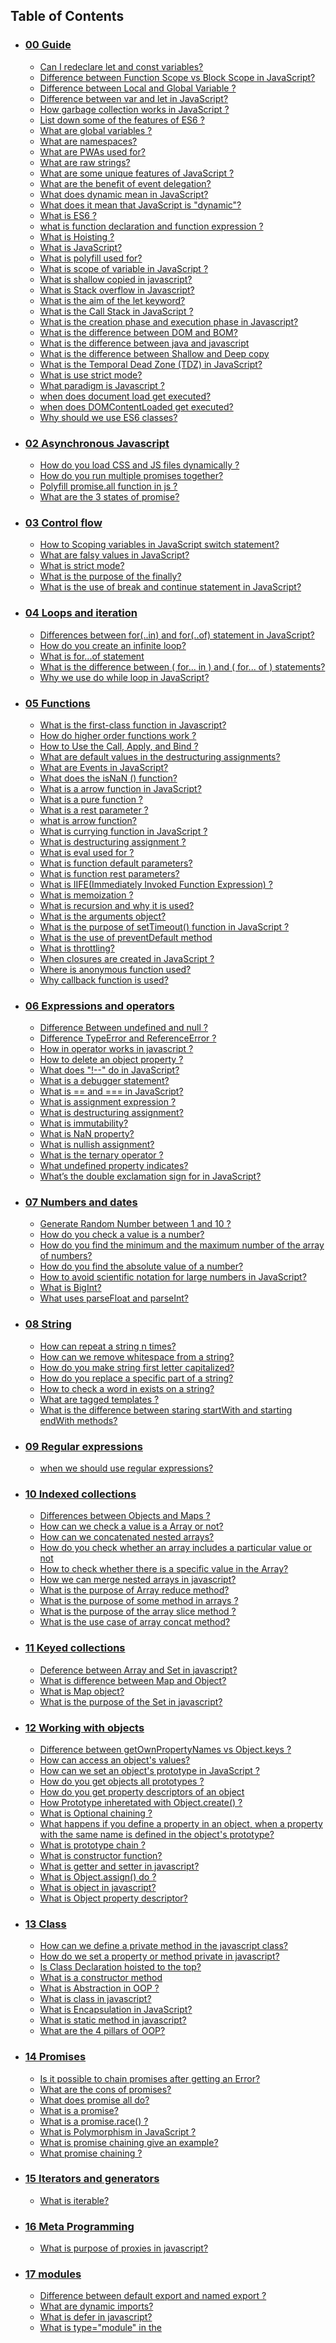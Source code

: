  ## Table of Contents

 - ### [00 Guide](#00-guide)
   - [Can I redeclare let and const variables?](#can-i-redeclare-let-and-const-variables)
   - [Difference between Function Scope vs Block Scope in JavaScript?](#difference-between-function-scope-vs-block-scope-in-javascript)
   - [Difference between Local and Global Variable ?](#difference-between-local-and-global-variable)
   - [Difference between var and let in JavaScript?](#difference-between-var-and-let-in-javascript)
   - [How garbage collection works in JavaScript ?](#how-garbage-collection-works-in-javascript)
   - [List down some of the features of ES6 ?](#list-down-some-of-the-features-of-es6)
   - [What are global variables ?](#what-are-global-variables)
   - [What are  namespaces?](#what-are-namespaces)
   - [What are PWAs used for?](#what-are-pwas-used-for)
   - [What are raw strings?](#what-are-raw-strings)
   - [What are some unique features of JavaScript ?](#what-are-some-unique-features-of-javascript)
   - [What are the benefit of event delegation?](#what-are-the-benefit-of-event-delegation)
   - [What does dynamic mean in JavaScript?](#what-does-dynamic-mean-in-javascript)
   - [What does it mean that JavaScript is "dynamic"?](#what-does-it-mean-that-javascript-is-dynamic)
   - [What is ES6 ?](#what-is-es6)
   - [what is function declaration and function expression ?](#what-is-function-declaration-and-function-expression)
   - [What is Hoisting ?](#what-is-hoisting)
   - [What is JavaScript?](#what-is-javascript)
   - [What is polyfill used for?](#what-is-polyfill-used-for)
   - [What is scope of variable in JavaScript ?](#what-is-scope-of-variable-in-javascript)
   - [What is shallow copied in javascript?](#what-is-shallow-copied-in-javascript)
   - [What is Stack overflow in Javascript?](#what-is-stack-overflow-in-javascript)
   - [What is the aim of the let keyword?](#what-is-the-aim-of-the-let-keyword)
   - [What is the Call Stack in JavaScript ?](#what-is-the-call-stack-in-javascript)
   - [What is the creation phase and execution phase in Javascript?](#what-is-the-creation-phase-and-execution-phase-in-javascript)
   - [What is the difference between DOM and BOM?](#what-is-the-difference-between-dom-and-bom)
   - [What is the difference between java and javascript](#what-is-the-difference-between-java-and-javascript)
   - [What is the difference between Shallow and Deep copy](#what-is-the-difference-between-shallow-and-deep-copy)
   - [What is the Temporal Dead Zone (TDZ) in JavaScript?](#what-is-the-temporal-dead-zone-tdz-in-javascript)
   - [What is use strict mode?](#what-is-use-strict-mode)
   - [What paradigm is Javascript ?](#what-paradigm-is-javascript)
   - [when does  document load  get executed?](#when-does-document-load-get-executed)
   - [when does DOMContentLoaded get executed?](#when-does-domcontentloaded-get-executed)
   - [Why should we use ES6 classes?](#why-should-we-use-es6-classes)
- ### [02 Asynchronous Javascript](#02-asynchronous-javascript)
   - [How do you load CSS and JS files dynamically ?](#how-do-you-load-css-and-js-files-dynamically)
   - [How do you run multiple promises together?](#how-do-you-run-multiple-promises-together)
   - [Polyfill promise.all function in js ?](#polyfill-promiseall-function-in-js)
   - [What are the 3 states of promise?](#what-are-the-3-states-of-promise)
- ### [03 Control flow](#03-control-flow)
   - [How to Scoping variables in JavaScript switch statement?](#how-to-scoping-variables-in-javascript-switch-statement)
   - [What are falsy values in JavaScript?](#what-are-falsy-values-in-javascript)
   - [What is strict mode?](#what-is-strict-mode)
   - [What is the purpose of the finally?](#what-is-the-purpose-of-the-finally)
   - [What is the use of break and continue statement in JavaScript?](#what-is-the-use-of-break-and-continue-statement-in-javascript)
- ### [04 Loops and iteration](#04-loops-and-iteration)
   - [Differences between for(..in) and for(..of) statement in JavaScript?](#differences-between-forin-and-forof-statement-in-javascript)
   - [How do you create an infinite loop?](#how-do-you-create-an-infinite-loop)
   - [What is for...of statement](#what-is-forof-statement)
   - [What is the difference between ( for... in ) and ( for... of ) statements?](#what-is-the-difference-between-for-in-and-for-of-statements)
   - [Why we use do while loop in JavaScript?](#why-we-use-do-while-loop-in-javascript)
- ### [05 Functions](#05-functions)
   - [What is the first-class function in Javascript?](#what-is-the-first-class-function-in-javascript)
   - [How do higher order functions work ?](#how-do-higher-order-functions-work)
   - [How to Use the Call, Apply, and Bind ?](#how-to-use-the-call-apply-and-bind)
   - [What are default values in the destructuring assignments?](#what-are-default-values-in-the-destructuring-assignments)
   - [What are Events in JavaScript?](#what-are-events-in-javascript)
   - [What does the isNaN () function?](#what-does-the-isnan-function)
   - [What is a arrow function in JavaScript?](#what-is-a-arrow-function-in-javascript)
   - [What is a pure function ?](#what-is-a-pure-function)
   - [What is a rest parameter ?](#what-is-a-rest-parameter)
   - [what is arrow function?](#what-is-arrow-function)
   - [What is currying function in JavaScript ?](#what-is-currying-function-in-javascript)
   - [What is destructuring assignment ?](#what-is-destructuring-assignment)
   - [What is eval used for ?](#what-is-eval-used-for)
   - [What is function default parameters?](#what-is-function-default-parameters)
   - [What is function rest parameters?](#what-is-function-rest-parameters)
   - [What is IIFE(Immediately Invoked Function Expression) ?](#what-is-iifeimmediately-invoked-function-expression)
   - [What is memoization ?](#what-is-memoization)
   - [What is recursion and why it is used?](#what-is-recursion-and-why-it-is-used)
   - [What is the arguments object?](#what-is-the-arguments-object)
   - [What is the purpose of setTimeout() function in JavaScript ?](#what-is-the-purpose-of-settimeout-function-in-javascript)
   - [What is the use of preventDefault method](#what-is-the-use-of-preventdefault-method)
   - [What is throttling?](#what-is-throttling)
   - [When closures are created in JavaScript ?](#when-closures-are-created-in-javascript)
   - [Where is anonymous function used?](#where-is-anonymous-function-used)
   - [Why callback function is used?](#why-callback-function-is-used)
- ### [06 Expressions and operators](#06-expressions-and-operators)
   - [Difference Between undefined and null ?](#difference-between-undefined-and-null)
   - [Difference TypeError and ReferenceError ?](#difference-typeerror-and-referenceerror)
   - [How in operator works in javascript ?](#how-in-operator-works-in-javascript)
   - [How to delete an object property ?](#how-to-delete-an-object-property)
   - [What does "!--" do in JavaScript?](#what-does-do-in-javascript)
   - [What is a debugger statement?](#what-is-a-debugger-statement)
   - [What is == and === in JavaScript?](#what-is-and-in-javascript)
   - [What is assignment expression ?](#what-is-assignment-expression)
   - [What is destructuring assignment?](#what-is-destructuring-assignment)
   - [What is immutability?](#what-is-immutability)
   - [What is NaN property?](#what-is-nan-property)
   - [What is nullish assignment?](#what-is-nullish-assignment)
   - [What is the ternary operator ?](#what-is-the-ternary-operator)
   - [What undefined property indicates?](#what-undefined-property-indicates)
   - [What’s the double exclamation sign for in JavaScript?](#whats-the-double-exclamation-sign-for-in-javascript)
- ### [07 Numbers and dates](#07-numbers-and-dates)
   - [Generate Random Number between 1 and 10 ?](#generate-random-number-between-1-and-10)
   - [How do you check a value is a number?](#how-do-you-check-a-value-is-a-number)
   - [How do you find the minimum and the maximum number of the array of numbers?](#how-do-you-find-the-minimum-and-the-maximum-number-of-the-array-of-numbers)
   - [How do you find the absolute value of a number?](#how-do-you-find-the-absolute-value-of-a-number)
   - [How to avoid scientific notation for large numbers in JavaScript?](#how-to-avoid-scientific-notation-for-large-numbers-in-javascript)
   - [What is BigInt?](#what-is-bigint)
   - [What uses parseFloat and parseInt?](#what-uses-parsefloat-and-parseint)
- ### [08 String](#08-string)
   - [How can repeat a string n times?](#how-can-repeat-a-string-n-times)
   - [How can we remove whitespace from a string?](#how-can-we-remove-whitespace-from-a-string)
   - [How do you make string first letter capitalized?](#how-do-you-make-string-first-letter-capitalized)
   - [How do you replace a specific part of a string?](#how-do-you-replace-a-specific-part-of-a-string)
   - [How to check a word in exists on a string?](#how-to-check-a-word-in-exists-on-a-string)
   - [What are tagged templates ?](#what-are-tagged-templates)
   - [What is the difference between staring startWith and starting endWith methods?](#what-is-the-difference-between-staring-startwith-and-starting-endwith-methods)
- ### [09 Regular expressions](#09-regular-expressions)
   - [when we should use regular expressions?](#when-we-should-use-regular-expressions)
- ### [10 Indexed collections](#10-indexed-collections)
   - [Differences between Objects and Maps ?](#differences-between-objects-and-maps)
   - [How can we check a value is a Array or not?](#how-can-we-check-a-value-is-a-array-or-not)
   - [How can we concatenated nested arrays?](#how-can-we-concatenated-nested-arrays)
   - [How do you check whether an array includes a particular value or not](#how-do-you-check-whether-an-array-includes-a-particular-value-or-not)
   - [How to check whether there is a specific value in the Array?](#how-to-check-whether-there-is-a-specific-value-in-the-array)
   - [How we can merge nested arrays in javascript?](#how-we-can-merge-nested-arrays-in-javascript)
   - [What is the purpose of Array reduce method?](#what-is-the-purpose-of-array-reduce-method)
   - [What is the purpose of some method in arrays ?](#what-is-the-purpose-of-some-method-in-arrays)
   - [What is the purpose of the array slice method ?](#what-is-the-purpose-of-the-array-slice-method)
   - [What is the use case of array concat method?](#what-is-the-use-case-of-array-concat-method)
- ### [11 Keyed collections](#11-keyed-collections)
   - [Deference between Array and Set in javascript?](#deference-between-array-and-set-in-javascript)
   - [What is difference between Map and Object?](#what-is-difference-between-map-and-object)
   - [What is Map object?](#what-is-map-object)
   - [What is the purpose of the Set in javascript?](#what-is-the-purpose-of-the-set-in-javascript)
- ### [12 Working with objects](#12-working-with-objects)
   - [Difference between getOwnPropertyNames vs Object.keys ?](#difference-between-getownpropertynames-vs-objectkeys)
   - [How can access an object's  values?](#how-can-access-an-objects-values)
   - [How can we set an object's prototype in JavaScript ?](#how-can-we-set-an-objects-prototype-in-javascript)
   - [How do you get objects all prototypes ?](#how-do-you-get-objects-all-prototypes)
   - [How do you get property descriptors of an object](#how-do-you-get-property-descriptors-of-an-object)
   - [How Prototype inheretated with Object.create() ?](#how-prototype-inheretated-with-objectcreate)
   - [What is Optional chaining ?](#what-is-optional-chaining)
   - [What happens if you define a property in an object, when a property with the same name is defined in the object's prototype?](#what-happens-if-you-define-a-property-in-an-object-when-a-property-with-the-same-name-is-defined-in-the-objects-prototype)
   - [What is prototype chain ?](#what-is-prototype-chain)
   - [What is constructor function?](#what-is-constructor-function)
   - [What is getter and setter in javascript?](#what-is-getter-and-setter-in-javascript)
   - [What is Object.assign() do ?](#what-is-objectassign-do)
   - [What is object in javascript?](#what-is-object-in-javascript)
   - [What is Object property descriptor?](#what-is-object-property-descriptor)
- ### [13 Class](#13-class)
   - [How can we define a private method in the javascript class?](#how-can-we-define-a-private-method-in-the-javascript-class)
   - [How do we set a property or method private in javascript?](#how-do-we-set-a-property-or-method-private-in-javascript)
   - [Is Class Declaration hoisted to the top?](#is-class-declaration-hoisted-to-the-top)
   - [What is a constructor method](#what-is-a-constructor-method)
   - [What is Abstraction in OOP ?](#what-is-abstraction-in-oop)
   - [What is class in javascript?](#what-is-class-in-javascript)
   - [What is Encapsulation in JavaScript?](#what-is-encapsulation-in-javascript)
   - [What is static method in javascript?](#what-is-static-method-in-javascript)
   - [What are the 4 pillars of OOP?](#what-are-the-4-pillars-of-oop)
- ### [14 Promises](#14-promises)
   - [Is it possible to chain promises after getting an Error?](#is-it-possible-to-chain-promises-after-getting-an-error)
   - [What are the cons of promises?](#what-are-the-cons-of-promises)
   - [What does promise all do?](#what-does-promise-all-do)
   - [What is a promise?](#what-is-a-promise)
   - [What is a promise.race() ?](#what-is-a-promiserace)
   - [What is Polymorphism in JavaScript ?](#what-is-polymorphism-in-javascript)
   - [What is promise chaining give an example?](#what-is-promise-chaining-give-an-example)
   - [What promise chaining ?](#what-promise-chaining)
- ### [15 Iterators and generators](#15-iterators-and-generators)
   - [What is iterable?](#what-is-iterable)
- ### [16 Meta Programming](#16-meta-programming)
   - [What is purpose of proxies in javascript?](#what-is-purpose-of-proxies-in-javascript)
- ### [17 modules](#17-modules)
   - [Difference between default export and named export ?](#difference-between-default-export-and-named-export)
   - [What are dynamic imports?](#what-are-dynamic-imports)
   - [What is defer in javascript?](#what-is-defer-in-javascript)
   - [What is type="module" in the <script> tag?](#what-is-typemodule-in-the-script-tag)
- ### [18 Client-side web APIs](#18-client-side-web-apis)
   - [How can we communicate between two different tabs?](#how-can-we-communicate-between-two-different-tabs)
   - [How do I modify the url without reloading the page](#how-do-i-modify-the-url-without-reloading-the-page)
   - [How to access DOM from web worker?](#how-to-access-dom-from-web-worker)
   - [How to get a specific query param value from an URL?](#how-to-get-a-specific-query-param-value-from-an-url)
   - [What are server-sent events?](#what-are-server-sent-events)
   - [What is cookies ?](#what-is-cookies)
   - [What is IndexedDB used for?](#what-is-indexeddb-used-for)
   - [What is Service Worker ?](#what-is-service-worker)
   - [What is the use case of session storage in the web application?](#what-is-the-use-case-of-session-storage-in-the-web-application)
   - [What is web storage?](#what-is-web-storage)
   - [Why do we use setInterval in JavaScript?](#why-do-we-use-setinterval-in-javascript)
   - [Why do we use web workers?](#why-do-we-use-web-workers)
- ### [19 Closures](#19-closures)
   - [What are closures?](#what-are-closures)
   - [What are closures scope chains?](#what-are-closures-scope-chains)
- ### [Coding Exercise](#coding-exercise)
   - [What is the output of below code](#what-is-the-output-of-below-code)
   - [What is the output of below code](#what-is-the-output-of-below-code)
  <br/><br/><br/><br/> 

 # 00 Guide
 
 ## Can I redeclare let and const variables?

No, you cannot redeclare let and const variables. If you do, it throws below error

```properties
Uncaught SyntaxError: Identifier 'someVariable' has already been declared
```
 

   
 ## Difference between Function Scope vs Block Scope in JavaScript?

**Function Scope**:
variables defined inside a function are not accessible outside the function.

```javascript
function foo() {
 var a = 1;
 function bar() {
  console.log(a); // 1
 }
 bar();
}

foo(); // 1
```

**Block Scope :**

variables defined inside a block are accessible outside the block.

```javascript
if (true) {
 let a = 1;
 console.log(a); // 1
}
console.log(a); // ReferenceError: a is not defined
```
 

   
 ## Difference between Local and Global Variable ?

**KEY DIFFERENCE**

- Local variable is declared inside a function or block scope whereas Global variable is declared outside the function.
- Local variables are created when the function has started execution and is lost when the function terminates, on the other hand, Global variable is created as execution starts and is lost when the program ends.
- Local variable doesn’t provide data sharing whereas Global variable provides data sharing.
- Local variables are stored on the stack whereas the Global variable are stored on a fixed location decided by the compiler.
 

   
 ## Difference between var and let in JavaScript?  

The main difference between let and var is that scope of a variable defined with let is limited to the block in which it is declared while variable declared with var has the global scope. So we can say that var is rather a keyword which defines a variable globally regardless of block scope.

Also, one difference between var and let is variable with var can be redeclared to some other value while variable could not be redeclared if it is defined with let.
 

   
 ## How garbage collection works in JavaScript ?

In JavaScript, the memory management process is automated. The browser takes care of that thing for us. When a variable function or object is created in javascript the memory space is created for the reading and write operations. after the operations are done and no longer references are connected to the variable then the garbage collector release the variables from memory spaces. The Garbage Collection mechanism in JavaScript is governed by two algorithms

 **Reference Counting Algorithm**
It determines the usefulness of an object by finding out if the object is being referenced by some other object or not.

**Mark and Sweep Algorithm.**
If an object is having zero references then it is effectively unreachable. So it is fit to be a garbage.
 

   
 ## List down some of the features of ES6 ?

Below are the list of some new features of ES6,

- Support for constants or immutable variables
- Block-scope support for variables, constants and functions
- Arrow functions
- Default parameters
- Rest and Spread Parameters
- Template Literals
- Multi-line Strings
- Destructuring Assignment
- Enhanced Object Literals
- Promises
- Classes
- Modules
 

   
 ## What are global variables ?

Global variables are those that are available throughout the length of the code without any scope. The var keyword is used to declare a local variable but if you omit it then it will become global variable


```javascript
msg = "Hello"; // var is missing, it becomes global variable
``` 

   
 ## What are  namespaces?

The namespace is a programming paradigm it's used to avoid variable naming collisions. Help to organize code into logical groups. JavaScript does not provide namespace by default. However, we can replicate this functionality by making a global object which can contain all functions and variables.

**Example**

```javascript
const service = {
 get: function () {
  // Get Api Implemented
 },
 put: function () {
  // put Api Implemented
 },
 post: function () {
  // post Api Implmented
 }
};

service.get();
service.post();
```
 

   
 ## What are PWAs used for?

Progressive Web Apps (PWAs) are web apps that use service workers, manifests, and other web-platform features in combination with progressive enhancement to give users an experience on par with native apps.
 

   
 ## What are raw strings?

 It's used to get the raw string form of template literals without processing to escape sequences (e.g. \n).

```javascript
var str = `Hello world \n Jon Snow`;
console.log(str);
// Hello world
//  Jon Snow

var rawStr = String.raw`Hello world \n Jon Snow`;
console.log(rawStr); //Hello world \n Jon Snow

```
 

   
 ## What are some unique features of JavaScript ?

There are at least three great things about JavaScript:

1. Full integration with HTML/CSS.
2. Simple and easy to understand syntax.
3. Supported by all modern browsers and enabled by default in all modern browsers. 

   
 ## What are the benefit of event delegation?

Event Delegation is basically a pattern to handle events efficiently. Instead of adding an event listener to each and every similar element, we can add an event listener to a parent element and call an event on a particular target using the .target property of the event object.

- No need to add many handlers.
- When adding or removing elements, no need to add/remove handlers.
 

   
 ## What does dynamic mean in JavaScript?

JavaScript is a loosely typed or dynamic language because variables in JavaScript are not directly associated with any particular value type, and any variable can be assigned/reassigned with values of all types.

```javascript
    let age = 50; // age is a number now
    age = "old"; // age is a string now
    age = true; // age is a boolean
```
 

   
 ## What does it mean that JavaScript is "dynamic"?

JavaScript is called a dynamic language because it doesn't just have a few dynamic aspects, pretty much everything is dynamic.

All variables are dynamic (both in type and existance), and even the code is dynamic. You can create new variables at runtime, and the type of variables is determined at runtime
 

   
 ## What is ES6 ?

ES6 stands for ECMAScript 6. ECMAScript was created to standardize JavaScript, and ES6 is the 6th version of ECMAScript, it was published in 2015, and is also known as ECMAScript 2015.
 

   
 ## what is function declaration and function expression ?

**Function Declaration**
A function created with a function declaration is a Function object and has all the properties, methods and behavior of Function

```javascript
function add(a, b) {
 return a + b;
}
```

**Function Expression**
A Functions stored in variables do not need function names. They are always invoked (called) using the variable name.

```javascript
const add = function (a, b) {
 return a + b;
};
```
 

   
 ## What is Hoisting ?

In JavaScript, Hoisting is the default behavior of moving all the declarations at the top of the scope before code execution. Basically, it gives us an advantage that no matter where functions and variables are declared, they are moved to the top of their scope regardless of whether their scope is global or local. 

It allows us to call functions before even writing them in our code. 

Note: JavaScript only hoists declarations, not the initializations.

JavaScript allocates memory for all variables and functions defined in the program before execution. [Reference](https://www.geeksforgeeks.org/javascript-hoisting/) 

   
 ## What is JavaScript?
Javascript is a synchronized single-threaded programming language.  

   
 ## What is polyfill used for?

Polyfills allow web developers to use an API regardless of whether or not it is supported by a browser, and usually with minimal overhead. Typically they first check if a browser supports an API, and use it if available, otherwise using their own implementation.
 

   
 ## What is scope of variable in JavaScript ?

The scope of a variable is the region of your program in which it is defined. JavaScript variables have only two scopes.

- **Global Variables** − A global variable has global scope which means it can be defined anywhere in your JavaScript code
- **Local Variables** − A local variable will be visible only within a function or block (let,const) where it is defined. Function parameters are always local to that function
 

   
 ## What is shallow copied in javascript?

A shallow copy is a copy of the object itself. It does not copy the properties of the object. It just copies the reference to the object.

```javascript
const obj = {
 a: 1,
 b: 2
};

const obj2 = obj;
obj2.a = 2;

console.log(obj2); // {a: 2, b: 2}
console.log(obj); // {a: 2, b: 2}

```
 

   
 ## What is Stack overflow in Javascript?

The call stack has a maximum size assigned. Stack Overflow occurs when the number of function calls added to the stack increases the stack’s maximum limit (the call stack has a maximum size). A classic example to cause such a situation is Recursion. Recursion is a process in which a function calls itself until a terminating condition is found.

```javascript
function recursion(){ 
    recursion(); //a function calling itself 
}
recursion();
```

![stack overflow](./stack-overflow.png)
 

   
 ## What is the aim of the let keyword?

let allows you to declare variables that are limited to the scope of a block statement, or expression on which it is used, unlike the var keyword, which declares a variable globally, or locally to an entire function regardless of block scope.

```js
    function varTest() {
    var x = 1;
    {
        var x = 2;  // same variable!
        console.log(x);  // 2
    }
    console.log(x);  // 2
    }

    function letTest() {
    let x = 1;
    {
        let x = 2;  // different variable
        console.log(x);  // 2
    }
    console.log(x);  // 1
    }

```  
 

   
 ## What is the Call Stack in JavaScript ?

The call stack is used by JavaScript to keep track of multiple function calls. It is like a real stack in data structures where data can be pushed and popped and follows the Last In First Out (LIFO) principle. We use call stack for memorizing which function is running right now. The below example demonstrates the call stack.

![callstack](./call-stack.png)
 

   
 ## What is the creation phase and execution phase in Javascript?

**Creation Phase**
It picks all function declarations and stores them in memory with their reference.  Also picks all variables and assigns undefined to them.

**Execution Phase**
In that phase read the code line by line and assigns variable values. and execute functions.
 

   
 ## What is the difference between DOM and BOM?

They're just different objects you're dealing with:

**DOM**

 The DOM is the **Document object model** which is deals with the document, the HTML elements themselves, e.g `document` and all traversal you would do in it, events, etc.

 **BOM**

 The BOM is the Browser Object Model, which deals with browser components aside from the document, like history, location, navigator and screen (as well as some others that vary by browser).

|BOM|DOM|
|--|--|
|Is Browser Object Model| Is Document Object Model |
|Used for access and manipulation of the browser window |Used to manipulate the HTML document.
|No standard set of rules, each browser has its own standards for implementing BOM | Has a set standard of rules to be used across documents.
 

   
 ## What is the difference between java and javascript

Both are totally unrelated programming languages and no relation between them. Java is statically typed, compiled, runs on its own VM. Whereas Javascript is dynamically typed, interpreted, and runs in a browser and nodejs environments. Let's see the major differences in a tabular format,

| Feature | Java | JavaScript |
|---- | ---- | -----
| Typed | It's a strongly typed language | It's a dynamic typed language |
| Paradigm | Object oriented programming | Prototype based programming |
| Scoping | Block scoped | Function-scoped |
| Concurrency | Thread based | event based |
| Memory | Uses more memory | Uses less memory. Hence it will be used for web pages |
 

   
 ## What is the difference between Shallow and Deep copy

**Shallow Copy:** Shallow copy is a bitwise copy of an object. A new object is created that has an exact copy of the values in the original object. If any of the fields of the object are references to other objects, just the reference addresses are copied i.e., only the memory address is copied.

```javascript
var empDetails = {
  name: "John",
  age: 25,
  expertise: "Software Developer",
};
```

to create a duplicate

```javascript
var empDetailsShallowCopy = empDetails; //Shallow copying!
```

if we change some property value in the duplicate one like this:

```javascript
empDetailsShallowCopy.name = "Johnson";
```

The above statement will also change the name of empDetails, since we have a shallow copy. That means we're losing the original data as well.

**Deep copy:** A deep copy copies all fields, and makes copies of dynamically allocated memory pointed to by the fields. A deep copy occurs when an object is copied along with the objects to which it refers.

```javascript
var empDetails = {
  name: "John",
  age: 25,
  expertise: "Software Developer",
};
```

Create a deep copy by using the properties from the original object into new variable

```javascript
var empDetailsDeepCopy = {
  name: empDetails.name,
  age: empDetails.age,
  expertise: empDetails.expertise,
};
```

Now if you change empDetailsDeepCopy.name, it will only affect empDetailsDeepCopy & not empDetails
 

   
 ## What is the Temporal Dead Zone (TDZ) in JavaScript ?

A temporal dead zone (TDZ) is the area of a block where a variable is inaccessible until the moment the computer completely initializes it with a value.

```js
    function somemethod() {
        console.log(counter1); // undefined
        console.log(counter2); // ReferenceError
        var counter1 = 1;
        let counter2 = 2;
    }
```
 

   
 ## What is use strict mode?

ECMAScript 5 introduced the concept of "strict mode" . It allows you to place a program, or a function, in a "strict" operating context. This strict context prevents certain actions from being taken and throws more exceptions . Its main purpose is to do more checking.

**With Strict Mode**

```javascript
    'use strict';
    username = 'Jon';
    console.log(username);
    // Uncaught ReferenceError: username is not defined
```
**WithOut Strict Mode**

```javascript
    username = 'Jon';
    console.log(username);
    //Jon
``` 

   
 ## What paradigm is Javascript ?

JavaScript is a multi-paradigm language, supporting imperative/procedural programming, Object-Oriented Programming and functional programming. JavaScript supports Object-Oriented Programming with prototypical inheritance.
 

   
 ## when does  document load  get executed?

The load event is fired when the whole page has loaded, including all dependent resources(stylesheets, images). 

   
 ## when does DOMContentLoaded get executed?

when the initial HTML document has been completely loaded and parsed, without waiting for stylesheets, images, and subframes to finish loading 

   
 ## Why should we use ES6 classes?

ES6 classes are syntactic sugar for the prototypical class system we use today. They make code more concise and self-documenting, which is reason enough to use them.

- The syntax is more clear and less error-prone
- The syntax is also way more clean and easier to understand.
- Setting up inheritance is really easy.
- You can inherit from Array, which wasn't possible before.
- In a subclass, calling a parent's function is very easy: just type super.

**WithOut ES6 class:**

```javascript
    var Foo = (function () {
    function Foo(bar) {    
        this._bar = bar;
    }

    Foo.prototype.getBar = function () {
        return this._bar;
    }

    return Foo;
    })();
```

**With ES6 class:**
The syntax is also way more clean and easier to understand.

```javascript
class Foo {
    constructor(bar) {
        this._bar = bar;
    }

    getBar() {
        return this._bar;
    }
}
```
 

# 02 Asynchronous Javascript
 
 ## How do you load CSS and JS files dynamically ?

You can create both link and script elements in the DOM and append them as children to the head tag. Let's create a function to add script and style resources as below,

```javascript
function loadAssets(filename, filetype) {
  if (filetype == "css") {
    // External CSS file
    var fileReference = document.createElement("link");
    fileReference.setAttribute("rel", "stylesheet");
    fileReference.setAttribute("type", "text/css");
    fileReference.setAttribute("href", filename);
  } else if (filetype == "js") {
    // External JavaScript file
    var fileReference = document.createElement("script");
    fileReference.setAttribute("type", "text/javascript");
    fileReference.setAttribute("src", filename);
  }
  if (typeof fileReference != "undefined")
    document.getElementsByTagName("head")[0].appendChild(fileReference);
}
```
 

   
 ## How do you run multiple promises together?

Handle multiple promises and complete each one before starting the next one. The `Promise.all` It takes an array of promises and returns a single promise.

```javascript
const promiseOne = new Promise((resolve, reject) => {
 setTimeout(() => {
  resolve('one');
 }, 1000);
});

const promiseTwo = new Promise((resolve, reject) => {
 setTimeout(() => {
  resolve('two');
 }, 2000);
});

const promiseThree = new Promise((resolve, reject) => {
 setTimeout(() => {
  resolve('three');
 }, 3000);
});

const resolved = Promise.all([promiseOne, promiseTwo, promiseThree]).then((results) => {
 console.log(results);
});

```
 

   
 ## Polyfill promise.all function in js ?

```javascript
function all(promises) {
 return new Promise((resolve, reject) => {
  let count = 0;
  let results = [];
  promises.forEach((promise, index) => {
   promise
    .then((result) => {
     results[index] = result;
     count++;
     if (count === promises.length) {
      resolve(results);
     }
    })
    .catch(reject);
  });
 });
}
```

```javascript
const promiseOne = new Promise((resolve, reject) => {
 setTimeout(() => {
  resolve('one');
 }, 1000);
});

const promiseTwo = new Promise((resolve, reject) => {
 setTimeout(() => {
  resolve('two');
 }, 2000);
});

const promiseThree = new Promise((resolve, reject) => {
 setTimeout(() => {
  resolve('three');
 }, 3000);
});

const resolved = all([promiseOne, promiseTwo, promiseThree]).then((results) => {
 console.log(results);
});

```
 

   
 ## What are the 3 states of promise?

**Pending**
the promise has been created, and the asynchronous function it's associated with has not succeeded or failed yet. This is the state your promise is in when it's returned from a call to fetch(), and the request is still being made.

**Fulfilled**
The asynchronous function has succeeded. When a promise is fulfilled, its then() handler is called.

**Rejected**
The asynchronous function has failed. When a promise is rejected, its catch() handler is called.
 

# 03 Control flow
 
 ## How to Scoping variables in JavaScript switch statement?

when you declare variable in case statements, they would hoisted to the switch statement. I would show you a very simple way to make sure the variables you declare in your case statements can only be accessed from that block.

One important point to remember is that each case statement is not a block. Variables declared anywhere within the switch statement is locally scoped to the switch statement.

```js
    let number  = 2;

    switch (number) {
        case 1: 
            let message = "first number";
            console.log(message)
            break;
        case 2:
            let message = "second number";
            console.log(message)
            break;
    case 3:
            let message = "third number";
            console.log(message)
            break;
        default
            let message = "second number";
            console.log(message)
            break;
    }

    //This throws a syntax error: identifier "message" 
    //has already been declared
```

There are cases where you might need yo hold different variable values in each of the case statements. It's possible to keep a variable scoped to the case statement. There's a very easy fix for this, Let's solve this

```js
    let number  = 2;

    switch (number) {
        case 1: { // braces make the case statement a block
            let message = "number" + number; // this remains in this block
            console.log(message)
            break;
        }
        case 2: {
            let message =  "number" + number; // this is a valid syntax
            console.log(message)
            break;
        }
        case 3: {
            let message = "number" + number; 
            console.log(message)
            break;
        }
        default
            let message =  "number" + number;
            console.log(message)
            break;
    }
```

By wrapping a block in braces, any variable declared within that block is only visible within the block,and is garbage collected once the block ends.

With this syntax, each of these variables are declared within a block, scoped away from each other. They can only be accessed from within the case scope and thrown away once the block ends.

[Reference](https://dev.to/robogeek95/scoping-variables-in-the-switch-statement-1gig)
 

   
 ## What are falsy values in JavaScript?

Those are Essentials falsy values in Javascript.

```javascript
false
undefined
null
NaN
0
+0
-0
""
''
``
```
 

   
 ## What is strict mode?

Strict mode is a way to tell the JavaScript engine to be more strict when running your code. Strict mode changes some of the ways that JavaScript treats your code to be more predictable and to prevent you from making errors. Strict mode is not a way to enforce the coding style of your code, but it can help you to be more predictable.

Strict mode can be enabled by adding the strict mode directive at the beginning of your code or before any statement which you want to be in strict mode.

**Global scope strict mode**

```javascript
'use strict';
```

**Local scope strict mode**

```javascript
function foo() {
 'use strict';
 return this;
}

```
 

   
 ## What is the purpose of the finally?

The final statement executes after the try..catch statement gets a pass. Regardless of the result. If get an error on the catch block or closed on the try block. it will always get executed.

```javascript
var result = 18;
try {
 if (result > 10) {
  throw new Error('result is too large');
 }
} catch (e) {
 console.log(e);
} finally {
 console.log('finally');
}

```

**Output**

```properties
 Error: result is too large
 finally
```
 

   
 ## What is the use of break and continue statement in JavaScript?

**Break Statement**
The break statement is used at an instance whereby satisfying the condition being specified, the whole loop gets skipped and it takes you out of the loop. In other words, the loop is stopped

```javascript
for (i=1; i<=8; i++){
  if (i === 5) break;
  console.log(i);
}
```

**Continue**
Let’s consider a situation where we are in a loop and we desire to break one iteration whenever a specified condition occurs and then we continue with the next iteration in the loop.

The Continue statement is going to fulfill that desire for us. Unlike break, the continue statement “jumps over” to the next iteration/execution of the loop.

Whenever a continue statement takes place, the loop condition is checked to see if the condition is satisfied or true and if so, it goes towards the next iteration.

```javascript
for (i = 1; i < 8; i++) {
  if (i === 3 || i === 4)
  continue;
  console.log(i);
}
```
 

# 04 Loops and iteration
 
 ## Differences between for(..in) and for(..of) statement in JavaScript?

**for (..in) loop**
The JavaScript for (..in) statement loops through the enumerable properties of an object. The loop will iterate over all enumerable properties of the object.

```javascript
    const obj = {
        a: 1,
        b: 2,
        c: 3
    };

    for (let key in obj) {
        console.log(key);
    }
```

**for (..of) loop**
This for (..of) statement lets you loop over the data structures that are iterable such as Arrays, Strings, Maps, Node Lists, and more. It calls a custom iteration hook with instructions to execute on the value of each property of the object.

```javascript
    const obj = {
        a: 1,
        b: 2,
        c: 3
    };

    for (let key of Object.entries(obj)) {
     console.log(key);
    }

```
 

   
 ## How do you create an infinite loop?

We can create an infinity loop using for loop without expression and also a while loop gave the starting condition true.

```javascript
    for (;;) {}
    while (true) {}
```
 

   
 ## What is for...of statement

The JavaScript for of statement loops through the values of an iterable object. It lets you loop over iterable data structures such as Arrays, Strings, Maps, NodeLists, and more:

```javascript
const cars = ["BMW", "Volvo", "Mini"];

let text = "";
for (let x of cars) {
  text += x;
}

// BMW
// Volvo
// Mini
```
 

   
 ## What is the difference between ( for... in ) and ( for... of ) statements?

**for in** loops over enumerable property names of an object.

```javascript
var obj = {
 a: 1,
 b: 2,
 c: 3
};

for (var key in obj) {
 console.log(key);
}

// a
// b
// c

```

**for of** (new in ES6) does use an object-specific iterator and loops over the values generated by that.

```javascript
var obj = {
 a: 1,
 b: 2,
 c: 3
};

for (let item of Object.entries(obj)) {
 console.log(item);
}

// Output:
// [ 'a', 1 ]
// [ 'b', 2 ]
// [ 'c', 3 ]

```
 

   
 ## Why we use do while loop in JavaScript?

The do..while loop is the variant of the while loop. It's executed once before checking the condition is true. Then it will repeat the condition as long as the condition is true.

```javascript
let number = 1;

do {
 number++;
 console.log(number);
} while (number < 10);

```
 

# 05 Functions
 
 ## What is the first-class function in Javascript?

A programming language is said to have First-class functions when functions in that language are treated like any other variable. For example, in such a language, a function can be passed as an argument to other functions, can be returned by another function and can be assigned as a value to a variable.

**Example**

```js
    function sayHello() {
    return "Hello, ";
    }
    function greeting(helloMessage, name) {
    console.log(helloMessage() + name);
    }
    // Pass `sayHello` as an argument to `greeting` function
    greeting(sayHello, "JavaScript!");
    // Hello, JavaScript!
```   

   
 ## How do higher order functions work ?

A function that receives another function as an argument or that returns a new function or both is called Higher-order functions. Higher-order functions are only possible because of the First-class function.

```js
   const greet =  function(name){
      return function(m){
      
         console.log(`Hi!! ${name}, ${m}`);
      }
   }
   
   const greet_message = greet('ABC');
   greet_message("Welcome To GeeksForGeeks")
```

We can also call the function like this also — greet(‘ABC’)(‘Welcome To GeeksForGeeks’), It will also give the same output.

```console
Hi!! ABC, Welcome To GeeksForGeeks
``` 

   
 
### How to Use the Call, Apply, and Bind ?

#### Call  

Call invokes the function and allows you to pass in arguments one by one.

```js  
    const user = {
        name: 'Jobayer Hossain',
    }

    function greet(greet, ask) {
        return `Hello ${greet} ${this.name} ${ask}`
    }

    const userJonCall = greet.call(user, 'Sir,', 'How are you ?')
    // Hello Sir, Jobayer Hossain How are you ?

```

#### Apply  

Apply invokes the function and allows you to pass in arguments as an array.

```js  
    const user = {
        name: 'Jobayer Hossain',
    }

    function greet(greet, ask) {
        return `Hello ${greet} ${this.name} ${ask}`
    }

    
    const userJonApply = greet.apply(user, ['Sir', 'How are your?'])
    // Hello Sir, Jobayer Hossain How are you?

```

#### Bind  

Bind returns a new function, allowing you to pass in a this array and any number of arguments.

```js  
    const user = {
        name: 'Jobayer Hossain',
    }

    function greet(greet, ask) {
        return `Hello ${greet} ${this.name} ${ask}`
    }
    
    const userJonBind = greet.bind(user)
    const userJonResponse = userJonBind('Sir', 'How are your?')
    // Hello Sir, Jobayer Hossain How are you ?

```
 

   
 ## What are default values in the destructuring assignments?

When destructuring happens the property's initial value was undefined now we can assign an initial value to the restructuring property instant of holding it undefined.

**Arrays destructuring:**

```javascript
var x, y, z;

[x = 2, y = 4, z = 6] = [10];
console.log(x); // 10
console.log(y); // 4
console.log(z); // 6
```

**Objects destructuring:**

```javascript
var { x = 2, y = 4, z = 6 } = { x: 10 };

console.log(x); // 10
console.log(y); // 4
console.log(z); // 6
```
 

   
 ## What are Events in JavaScript?

Javascript has events that provide a dynamic interface to a webpage. These events are connected to elements in the Document Object Model(DOM). 

   
 ## What does the isNaN () function?

The isNaN() function is used to determine whether a value is an illegal number (Not-a-Number) or not. i.e, This function returns true if the value equates to NaN. Otherwise it returns false.

```javascript
isNaN("Hello"); //true
isNaN("100"); //false
``` 

   
 
### What is a arrow function in JavaScript?

Arrow functions have a few important distinctions in how they work that distinguish them from traditional functions, as well as a few syntactic enhancements. The biggest functional differences are that arrow functions do not have their own this binding or prototype and cannot be used as a constructor. Arrow functions can also be written as a more compact alternative to traditional functions, as they grant the ability to omit parentheses around parameters and add the concept of a concise function body with implicit return.

#### Cleaner Syntax

```js  
    const sum = (a, b) => {
        return a + b
    }
    sum(10, 10) // 20
```

#### `this` Bindings

```js  
    const sum = () => {
        return this
    }
    sum() // [object Window]
```

### Constructor

```js
    const person = () => {}
    const p = new person()
   // Uncaught TypeError: person is not a constructor
```  
 

   
 ## What is a pure function ?

A Pure function is a function where the return value is only determined by its arguments without any side effects. 

```js 
   function sum(a, b) {
      return a + b;
   }

   sum(10,20) // 30

``` 

   
 ## What is a rest parameter ?

Rest parameter is a way to provide handled uncountable params in a function. It's useful when we don't know how many parameters are coming from it's accept all unknown parameters as an array of values.

```javascript
    function getNames(...rest) {
        console.log(rest);
    }

    console.log(getNames('John', 'Doe', 'Jane', 'Doe'));
    // ['John', 'Doe', 'Jane', 'Doe']
```
 

   
 ## what is arrow function?

Arrow function is a function expression that has a shorter syntax than function declaration. And it is also a function expression that has no name. Arrow function does not have own this, arguments, super, or new.target.

```javascript
function add(a, b) {
 return a + b;
}

const add = (a, b) => {
 return a + b;
};

```
 

   
 ## What is currying function in JavaScript ?

It is a technique in functional programming, transforming of the function of multiple arguments into several functions of a single argument in sequence. It is also called nested function is ECMAScript


```js

    // Noncurried version
    const add = (a, b, c)=>{
        return a+ b + c
    }
    console.log(add(2, 3, 5)) // 10

    // Curried version
    const addCurry =(a) => {
        return (b)=>{
            return (c)=>{
                return a+b+c
            }
        }
    }
    console.log(addCurry(2)(3)(5)) // 10

``` 

   
 ## What is destructuring assignment ?

The destructuring assignment is a JavaScript expression that makes it possible to unpack values from arrays or properties from objects into distinct variables.

```javascript
var [one, two, three] = ["JAN", "FEB", "MARCH"];

console.log(one); // "JAN"
console.log(two); // "FEB"
console.log(three); // "MARCH"
```

```javascript
var { name, age } = { name: "John", age: 32 };

console.log(name); // John
console.log(age); // 32
```
 

   
 ## What is eval used for ?

The eval() function evaluates JavaScript code represented as a string and returns its completion value. The source is parsed as a script.

```javascript
    console.log(eval('2 + 2'));
    // 4
```
 

   
 ## What is function default parameters?

 Default parameters are parameters that are set to a default value if they are not passed to the function. Default parameters are useful for functions that have optional parameters. Default parameters are also useful for functions that have multiple parameters with default values.

```javascript
// Example
function greet(name = 'Anonymous') {
 console.log('Hello ' + name + '!');
}

greet(); // Hello Anonymous!
```
 

   
 ## What is function rest parameters?

Rest parameters are used to represent an indefinite number of arguments. Rest parameters are not mandatory. It is useful when you want to represent an indefinite number of arguments as an array.

```javascript
function sum(...args) {
    return args.reduce((a, b) => a + b, 0);
}

console.log(sum(1, 2, 3, 4, 5)); // 15
```
 

   
 ## What is IIFE(Immediately Invoked Function Expression) ?

IIFE (Immediately Invoked Function Expression) is a JavaScript function that runs as soon as it is defined. The signature of it would be as below,

```js
    (function () {
    // logic here
    })();
```

The primary reason to use an IIFE is to obtain data privacy because any variables declared within the IIFE cannot be accessed by the outside world. i.e, If you try to access variables with IIFE then it throws an error as below,

```js
    (function () {
        var message = "IIFE";
        console.log(message);
        })();
    console.log(message); //Error: message is not defined
``` 

   
 ## What is memoization ?

Memoization is a programming technique which attempts to increase a function’s performance by caching its previously computed results. Each time a memoized function is called, its parameters are used to index the cache. If the data is present, then it can be returned, without executing the entire function. Otherwise the function is executed and then the result is added to the cache. Let's take an example of adding function with memoization,

```javascript
    const memoizAddition = () => {
    let cache = {};
    return (value) => {
        if (value in cache) {
        console.log("Fetching from cache");
        return cache[value]; // Here, cache.value cannot be used as property name starts with the number which is not a valid JavaScript  identifier. Hence, can only be accessed using the square bracket notation.
        } else {
        console.log("Calculating result");
        let result = value + 20;
        cache[value] = result;
        return result;
        }
    };
    };
    // returned function from memoizAddition
    const addition = memoizAddition();
    console.log(addition(20)); //output: 40 calculated
    console.log(addition(20)); //output: 40 cached
``` 

   
 ## What is recursion and why it is used?

A function that calls itself is called a recursive function. In some ways, recursion is analogous to a loop. Both execute the same code multiple times, and both require a condition (to avoid an infinite loop, or rather, infinite recursion in this case).

```javascript
const factorial = function fac(n) {
 return n < 2 ? 1 : n * fac(n - 1);
};

factorial(3);
 

   
 ## What is the arguments object?

The arguments object is an array-like object containing the arguments passed to a function.  The arguments object is a local variable within a function and is not accessible from outside the function.

```javascript
// Example
function sum() {
 var sum = 0;
    for (var i = 0; i < arguments.length; i++) {
        sum += arguments[i];
    }
 return sum;
}
sum(1, 2, 3); // 6
```
 

   
 ## What is the purpose of setTimeout() function in JavaScript ?

The setTimeout() method allows you to execute a piece of code after a certain amount of time has passed. You can think of the method as a way to set a timer to run JavaScript code at a certain time.

For example, the code below will print "Hello World" to the JavaScript console after 2 seconds have passed:

```javascript
    setTimeout(function(){
        console.log("Hello World");
    }, 2000);

    console.log("setTimeout() example...");
```

You can also pass additional parameters to the setTimeout() method that you can use inside the function as follows:

```javascript
    function greeting(name, role){
    console.log(`Hello, my name is ${name}`);
    console.log(`I'm a ${role}`);
    }

    setTimeout(greeting, 3000, "Nathan", "Software developer");
```
 

   
 ## What is the use of preventDefault method

The preventDefault() method cancels the event if it is cancelable, meaning that the default action or behaviour that belongs to the event will not occur. For example, prevent form submission when clicking on submit button and prevent opening the page URL when clicking on hyperlink are some common use cases.

```javascript
document
  .getElementById("link")
  .addEventListener("click", function (event) {
    event.preventDefault();
  });
```
 

   
 ### What is throttling?
Throttling is a technique used to limit the execution of an event handler function, even when this event triggers continuously due to user actions. The common use cases are browser resizing, window scrolling etc.
The below example creates a throttle function to reduce the number of events for each pixel change and trigger scroll event for each 100ms except for the first event.
```js
const throttle = (fn, limit) => {
	let isThrottled = false
	return (...args) => {
		if (isThrottled) return
		isThrottled = true
		fn.apply(this, args)
		setTimeout(() => {
			isThrottled = false
		}, limit)
	}
}
const sum = (a) => {
	console.log(a)
	return a + 10
}
const throttled = throttle(() => sum(10), 1000)
document.body.addEventListener('click', () => throttled())
``` 

   
 ## When closures are created in JavaScript ?

When an inner function uses the outer function's variable, then closer is created in javascript.

```javascript
// Closure is not created example
function addSquares(a, b) {
    function square(x) {
        return x * x;
    }
    return square(a) + square(b);
}

// Closure is created example
function addSquares(a, b) {
    function square(x) {
        return a * x;
    }
    return square(a) + square(b);
}
```
 

   
 ## Where is anonymous function used?

Anonymous functions are often arguments being passed to higher-order functions, or used for constructing the result of a higher-order function that needs to return a function. If the function is only used once, or a limited number of times, an anonymous function may be syntactically lighter than using a named function. An anonymous function can be useful for creating IIFE(Immediately Invoked Function)

```javascript
function (optionalParameters) {
  //do something
}

const myFunction = function(){ //Anonymous function assigned to a variable
  //do something
};

[1, 2, 3].map(function(element){ //Anonymous function used as a callback function
  //do something
});
```
 

   
 ## Why callback function is used?

A callback function is a function passed into another function as an argument, which is then invoked inside the outer function to complete some kind of routine or action.

**Here is a quick example:**

```javascript
function greeting(name) {
  alert('Hello ' + name);
}

function processUserInput(callback) {
  var name = prompt('Please enter your name.');
  callback(name);
}

processUserInput(greeting);
```
 

# 06 Expressions and operators
 
 ## Difference Between undefined and null ?

`undefined` is a variable that refers to something that doesn't exist, and the variable isn't defined to be anything. `null` is a variable that is defined but is missing a value.

```javascript
let a;
console.log(a); // undefined

let b = null;
console.log(b); // null
```
 

   
 ## Difference TypeError and ReferenceError ?

A **ReferenceError** occurs when you try to use a variable that doesn't exist at all.

A **TypeError** occurs when the variable exists, but the operation you're trying to perform is not appropriate for the type of value it contains. In the case where the detailed message says "is not defined", this can occur if you have a variable whose value is the special undefined value, and you try to access a property of it.
 

   
 ## How in operator works in javascript ?

It is used to check if a value is present in an array or not. It returns true if the value is present in the array and false if not.

 **Array Example**

```javascript
const arr = [1, 2, 3, 4, 5];
console.log(1 in arr); // true
console.log(6 in arr); // false
```

**Example Object**

```javascript
const obj = {
 name: 'John',
 age: 30
};
console.log('name' in obj); // true
console.log('age' in obj); // true
console.log('job' in obj); // false
```
 

   
 ## How to delete an object property ?

Using the delete operator. THe delete operator deletes a property from an object. It returns true if the property was deleted, false if the property was not found.

```javascript
var person = {
 name: 'John',
 age: 30
};

delete person.age;

console.log(person.age); // undefined

```
 

   
 ## What does "!--" do in JavaScript?

That's not a special operator, it's 2 standard operators one after the other:

- A prefix decrement (--)
- A logical not (!)

```javascript
x = 1;
if (!x) // false
if (!--x) // becomes 0 and then uses the NOT operator,
          // which makes the condition to be true
```
 

   
 ## What is a debugger statement?

The debugger keyword is turned on, It stops the execution of JavaScript code. Otherwise, it has no effect.
 

   
 ## What is == and === in JavaScript?

The == and === operators are used to check the equality of two operands. The ‘==’ operator tests for abstract equality i.e. it does the necessary type conversions before doing the equality comparison.
But the ‘===’ operator tests for strict equality i.e it will not do the type conversion hence if the two values are not of the same type, when compared, it will return false.

**==**

```javascript
var a = 1;
var b = '1';

if (a == b) {
 console.log('EQUAL');
} else {
 console.log('NOT EQUAL');
}
// output: EQUAL
```

**===**

```javascript
var a = 1;
var b = '1';

if (a === b) {
 console.log('EQUAL');
} else {
 console.log('NOT EQUAL');
}
// output: NOT EQUAL
```
 

   
 ## What is assignment expression ?

Assignment expression is an expression that has a left hand side and a right hand side. The left hand side is the variable that is assigned a value. The right hand side is the value that is assigned to the variable.

**Example:**

```javascript
var x = 5;
var y = x;
console.log(y); // 5
```

 **Example:**

```javascript
var x = 5;
var y = x;
x = 10;
console.log(y); // 5
```
 

   
 ## What is destructuring assignment?

Destructuring assignment is a JavaScript feature that allows you to assign values to variables from arrays and objects. It is done by destructuring the array or object and then assigning the variables. It is useful when you want to assign a value to a variable from an array or object. For example, you can assign the first and last name of a person to separate variables.

 **Object Example:**

```javascript
const person = {
 firstName: 'John',
 lastName: 'Doe'
};

const { firstName, lastName } = person;
console.log(firstName); // John
console.log(lastName); // Doe

```

**Array Example:**

```javascript
const people = ['John', 'Doe', 'Jane', 'Doe'];
const [firstName, lastName, ...rest] = people;
console.log(firstName); // John
console.log(lastName); // Doe
console.log(rest); // ['Jane', 'Doe']
```
 

   
 
## What is immutability?

Immutability is the property of data that never changes. It is the property of data that never changes. For example, a person's name is immutable. If you change a person's name, you can't change it back.

```javascript
'use strict';
const person = {
	name: 'John',
	age: 30
};
// Make it immutable
Object.freeze(person);
```
 

   
 ## What is NaN property?

The NaN property is a global property that represents "Not-a-Number" value. i.e, It indicates that a value is not a legal number. It is very rare to use NaN in a program but it can be used as return value for few cases 

   
 ## What is nullish assignment?

The nullish assignment is a special operator that allows you to assign a value to a variable if the value is null or undefined. It is used to avoid the need to use an if statement to check if a variable is null or undefined. For example: var x = y ?? 'default'; // x is set to y if y is not null or undefined, otherwise x is set to 'default'.

```javascript
var x = false;
var result = x ?? 'default';
console.log(result); // false
```

```javascript
var x = undefined;
var result = x ?? 'default';
console.log(result); // default
```
 

   
 ## What is the ternary operator ?

The ternary operator is a short hand for an if statement. It is used to check if a condition is true or false and execute a different code block depending on the result. The syntax is: condition ? true code block : false code block.

**Example In ternary operator:**

```javascript
var age = prompt('What is your age?');
var ageInNumber = parseInt(age);

var message = ageInNumber >= 18 ? 'You are old enough to drive' : 'You are not old enough to drive';
console.log(message);

```

**Example In if statement:**

```javascript
var age = prompt('What is your age?');
var ageInNumber = parseInt(age);

if (ageInNumber >= 18) {
 console.log('You are old enough to drive');
} else {
 console.log('You are not old enough to drive');
}

```
 

   
 ## What undefined property indicates?

A variable that has not been assigned a value is of type undefined. A method or statement also returns undefined if the variable that is being evaluated does not have an assigned value.

```javascript
    let x;
    if (typeof x === 'undefined') {
    // these statements execute
    }
```
 

   
 ## What’s the double exclamation sign for in JavaScript?

it's short way to cast a variable to be a boolean (true or false) value. The !! ensures the resulting type is a boolean (true or false).

```javascript
    console.log(!!"foo") --> true
    console.log(!!null) --> false
```
 

# 07 Numbers and dates
 
 ## Generate Random Number between 1 and 10 ?

```javascript

var randomNumber = Math.floor(Math.random() * 10) + 1;
console.log(randomNumber);
```
 

   
 ## How do you check a value is a number?

The `isNaN()` method determines whether a value is an illegal number. If the value is not a number, then the method returns true. Otherwise, it returns false.

**Example**

```javascript
var x = '5';
var y = 'Hello';

console.log(isNaN(x)); // false
console.log(isNaN(y)); // true
```
 

   
 ## How do you find the minimum and the maximum number of the array of numbers?

There are various ways to solve this problem. One of the simplest ways is to use built-in functions. and the other way is to use a loop and if-else statement.

**Using built-in functions**

```javascript
var numbers = [1, 2, 3, 4, 5, 6, 7, 8, 9, 10];
var min = Math.min.apply(Math, numbers);
var max = Math.max.apply(Math, numbers);

console.log(min); // 1
console.log(max); // 10
```

**Using a loop and if-else statement.**

```javascript
var min = numbers[0];
var max = numbers[0];

for (var i = 0; i < numbers.length; i++) {
 if (numbers[i] < min) {
  min = numbers[i];
 }
 if (numbers[i] > max) {
  max = numbers[i];
 }
}

console.log(min); // 1
console.log(max); // 10
```
 

   
 ## How do you find the absolute value of a number?

Yes, it is. The `abs()` method returns the absolute value of a number. for example, the `abs()` method returns the absolute value of -5: 5.

```javascript
var x = -5;
Math.abs(x); // 5
```
 

   
 ## How to avoid scientific notation for large numbers in JavaScript?

To avoid scientific notation, use the `toFixed(n)` method. The `toFixed(n)` method rounds a number to n decimal places. For example, the following code rounds the number to two decimal places:

```javascript
var x = 12.3456;
var y = x.toFixed(2);
console.log(y); // 12.35
```
 

   
 ## What is BigInt?

BigInt is a new data type in JavaScript that allows you to store very large numbers. For example, you can store a number with more than 53 bits of precision.

```javascript
var a = BigInt(1234567890123456789012345678901234567890);
var b = BigInt(1234567890123456789012345678901234567890);

console.log(a + b); // 1234567890123456789012345678901234567891

```
 

   
 ## What uses parseFloat and parseInt?

`parseFloat` and parseInt are used to convert a string to a number. parseFloat converts a string to a floating point number and parseInt converts a string to an integer. It is important to note that parseFloat and parseInt do not convert a string to a number if the string contains a decimal point. for example, parseFloat("1.2") will return 1.2 and parseInt("1.2") will return 1.

**Example**

```javascript
var num = '1.2';

parseFloat(num); // 1.2
parseInt(num); // 1
```
 

# 08 String
 
 ## How can repeat a string n times?

We can use the repeat method. Repeat method takes a string and a number and returns a new string that is n times the original string.

```javascript
var str = 'Hello';
var n = 3;

var newStr = str.repeat(n);
console.log(newStr); // HelloHelloHello
```
 

   
 ## How can we remove whitespace from a string?

use the string built-in method .trim() method to remove whitespace from a string. But be careful, this method only removes whitespace from the beginning and end of the string.

```javascript
var str = '   Hello World   ';
str.trim(); // returns "Hello World"
```
 

   
 ## How do you make strings first letter capitalized?

The first letter of the string is capitalized using the `toUpperCase()` method. So first we need to get the first letter of the string and then we can use the `toUpperCase()` method to capitalize it.

**Example:**

```javascript
var str = 'hello world';
var firstLetter = str.charAt(0);
var restOfString = str.slice(1);
var capitalizedString = firstLetter.toUpperCase() + restOfString; //
console.log(capitalizedString); // Hello World
```

**Explanation:**

We get the first letter of the string and then we use the `toUpperCase()` method to capitalize it. We then concatenate the capitalized letter with the rest of the string using the `slice()` method. The `slice()` method returns a new string from the original string based on the start and end index provided.
 

   
 ## How do you replace a specific part of a string?

Use the replace method. The replace method takes two arguments: the first is the string to be replaced, and the second is the string to replace it with and returns a new string. For example, if you wanted to replace the word "hello" with "goodbye", you would use the replace method like this: "hello".replace("hello", "goodbye");

```javascript
var str = 'hello world';
var newStr = str.replace('hello', 'goodbye');
// newStr: "goodbye world"
```
 

   
 ## How to check a word in exists on a string?

There are various ways to check a word in exist on string on not. but the most efficient way is to use includes method.

**Using includes method**

```javascript
var str = "Hello World"
console.log(str.includes("World")) // true
```

**Using indexOf method**

```javascript
var str = "Hello World"
console.log(str.indexOf("World")) // 6
```

**Using search method**

```javascript
var str = "Hello World"
console.log(str.search("World")) // 6
```

**Using match method**

```javascript
var str = "Hello World"
console.log(str.match("World")) // ["World"]
```
 

   
 ## What are tagged templates ?

Tagged templates are an enhanced form of literal templates. It allows parsing templates with a function. The function accepts the first parameter as an array of strings and the remaining parameters as expression values.

**Example**

```javascript
    var user1 = "John";
    var skill1 = "JavaScript";
    var experience1 = 15;

    var user2 = "Kane";
    var skill2 = "JavaScript";
    var experience2 = 5;

    function myInfoTag(strings, userExp, experienceExp, skillExp) {
    var str0 = strings[0]; // "Mr/Ms. "
    var str1 = strings[1]; // " is a/an "
    var str2 = strings[2]; // "in"

    var expertiseStr;
    if (experienceExp > 10) {
        expertiseStr = "expert developer";
    } else if (skillExp > 5 && skillExp <= 10) {
        expertiseStr = "senior developer";
    } else {
        expertiseStr = "junior developer";
    }

    return `${str0}${userExp}${str1}${expertiseStr}${str2}${skillExp}`;
    }

    var output1 = myInfoTag`Mr/Ms. ${user1} is a/an ${experience1} in ${skill1}`;
    var output2 = myInfoTag`Mr/Ms. ${user2} is a/an ${experience2} in ${skill2}`;

    console.log(output1); // Mr/Ms. John is a/an expert developer in JavaScript
    console.log(output2); // Mr/Ms. Kane is a/an junior developer in JavaScript
```
 

   
 ## What is the difference between staring startWith and starting endWith methods?

startWith method checks if the string starts with the given string. and `endWith()` method checks if the string ends with the given string.

**Example:**

```javascript
var str = 'Hello World';
str.startsWith('Hello'); // true
str.endsWith('World'); // true

str.startsWith('World'); // false
str.endsWith('Hello'); // false

```
 

# 09 Regular expressions
 
 ## when we should use regular expressions?

Yes, we should use regular expressions when we want to match a pattern against a string. or operate search and replace operations on a string. or validate a string against a pattern. regular expressions can be a better choice than string methods.
 

# 10 Indexed collections
 
 
## Differences between Objects and Maps ?

### 1. Keys on objects are strings, on maps keys are of any type

Indeed objects are collections of key-value pairs but the key can only be a string. While the key of a Map can be of any type.

If for example, we use a number as a key in an object literal, that number is converted to a string and used as the key.

Because the key is converted to a string we get the same result when trying to get value for the 1 number value or for the '1' string value.  

```js  
    const obj = {
        1: 'One',
    }
    console.log(obj[1]) // One

    const map = new Map()
    map.set(1, 'One')
    console.log(map.get(1)) // One
    console.log(map.get('1')) // undefined
```  

When using maps the key can be of any type so the 1 number key is different from the '1' string key

```js  
    const map = new Map()
    map.set(1, 'One')
    console.log(map.get(1)) // One
    console.log(map.get('1')) // undefined
```  

The key is unique in both cases. There cannot be two properties in an object with the same key or two entries in a map with the same key.  

### 2. Maps preserve the order of their keys, objects do not

The original order of key-value pairs is preserved in maps, while in objects it is not.

```js  
    const gamesObj = {
    2: 'Tzolkin',
    1: 'Citadels',
    };
    const keys = Object.keys(gamesObj);
    console.log(keys);
    //["1", "2"];
    const keyValuePairs = Object.entries(gamesObj);
    console.log(keyValuePairs);
    //["1", "Citadels"]
    //["2", "Tzolkin"]
```  

Notice that when the object is created the key 2 comes before the key 1. When retrieving all the keys 2 comes after 1.

Below is a similar collection built with the Map constructor. This time the initial order is preserved.

```js  
    const gamesMap = new Map([
    [2, 'Tzolkin'],
    [1, 'Citadels']
    ])
    const keys = gamesMap.keys();
    console.log(keys);
    //MapIterator {2, 1}
    const keyValuePairs = gamesMap.entries();
    console.log(keyValuePairs);
    //MapIterator {2 => "Tzolkin", 1 => "Citadels"}

```  
 

   
 ## How can we check a value is a Array or not?

The Array.isArray() method determines whether the passed value is an Array object.

```javascript
var arr = [1, 2, 3];
console.log(Array.isArray(arr)); // true

var obj = {};
console.log(Array.isArray(obj)); // false

```
 

   
 ## How can we concatenated nested arrays?

The flat method is used to flatten an array. It takes an optional parameter which is the depth of the flattening. By default it flattens the array to one level. if we pass Infinity, it flattens the array to all levels.

```javascript
var arr = [1, 2, [3, 4, [5, 6]]];
console.log(arr.flat(Infinity)); // [1, 2, 3, 4, 5, 6]

```
 

   
 ## How do you check whether an array includes a particular value or not

The Array#includes() method is used to determine whether an array includes a particular value among its entries by returning either true or false. Let's see an example to find an element(numeric and string) within an array.

```javascript
var numericArray = [1, 2, 3, 4];
console.log(numericArray.includes(3)); // true

var stringArray = ["green", "yellow", "blue"];
console.log(stringArray.includes("blue")); //true
```
 

   
 ## How to check whether there is a specific value in the Array?

There are many ways we can determine where a specific value exists in the target array. The `includes` method in Javascript is one of the most convenient ways to find out whether a value exists in an array or not.

**Example**

```javascript
if (numbers.includes(3)) {
 console.log('found it');
}
```
 

   
 ## How we can merge nested arrays in javascript?

use `reduce` method and use `concat` method to merge arrays.

```javascript
const nestedArr1 = [
 [1, 2, 3],
 [4, 5, 6],
 [7, 8, 9, [10, 11, 12]]
];
const nestedArr2 = [
 [1, 2, 3],
 [4, 5, 6],
 [7, 8, 9, [10, 11, 12]],
 [13, 14, 15]
];

function mergeArrays(arr1, arr2) {
 return normalizeNestedArray(arr1).concat(normalizeNestedArray(arr2));
}

function normalizeNestedArray(arr) {
 return arr.reduce((acc, curr) => {
  if (Array.isArray(curr)) {
   return acc.concat(normalizeNestedArray(curr));
  } else {
   return acc.concat(curr);
  }
 }, []);
}

mergeArrays(nestedArr1, nestedArr2);
```

**Explanation**
First we normalize the nested arrays by reducing the array to a single array. then we merge the arrays. and finally we normalize the merged array.
 

   
 ## What is the purpose of Array reduce method?

The reduce method executes a reducer function (that you provide) on each element of the array, resulting in a single output value. It takes two arguments: the reducer function and an initial value. The reducer function takes two arguments: the accumulator and the current value to be transformed. The accumulator is the result of the last call to the reducer function, or the initial value if this is the first call. The current value is the value of the current element being processed in the array. The reducer function must return the accumulator. It is useful for transforming an array to a single value.

```javascript
var array = [1, 2, 3, 4, 5];
var sum = array.reduce(function (accumulator, currentValue) {
 return accumulator + currentValue;
}, 0);
console.log(sum); // 15
```
 

   
 ## What is the purpose of some method in arrays ?

The some() method is used to test whether at least one element in the array passes the test implemented by the provided function. The method returns a boolean value. Let's take an example to test for any odd elements,

```javascript
var array = [1, 2, 3, 4, 5, 6, 7, 8, 9, 10];

var odd = (element) => element % 2 !== 0;

console.log(array.some(odd)); // true (the odd element exists)
```
 

   
 ## What is the purpose of the array slice method ?

The slice() method returns the selected elements in an array as a new array object. It selects the elements starting at the given start argument, and ends at the given optional end argument without including the last element. If you omit the second argument then it selects till the end.

```javascript
    let arrayIntegers = [1, 2, 3, 4, 5];
    let arrayIntegers1 = arrayIntegers.slice(0, 2); // returns [1,2]
    let arrayIntegers2 = arrayIntegers.slice(2, 3); // returns [3]
    let arrayIntegers3 = arrayIntegers.slice(4); //returns [5]
``` 

   
 ## What is the use case of array concat method?

To merge two or more arrays. It don't change the original array and return a new array.

```javascript
var arr1 = [1, 2, 3];
var arr2 = [4, 5, 6];

var arr3 = arr1.concat(arr2);
// arr3 = [1, 2, 3, 4, 5, 6]

```
 

# 11 Keyed collections
 
 
## Deference between Array and Set in javascript?

Array is a collection of values and Set is a collection of unique values. Removing duplicates from an array is a O(n) operation and from a set is a O(1) operation.

**Example**

```javascript
var arr = [1, 2, 3, 4, 5, 1, 2, 3, 4, 5];
var set = new Set(arr);
// console.log(set); // Set {1, 2, 3, 4, 5}
// console.log(arr); // [1, 2, 3, 4, 5, 1, 2, 3, 4, 5]

// Remove an item from an array
arr.splice(0, 1);
// console.log(arr); // [2, 3, 4, 5, 1, 2, 3, 4, 5]
set.delete(1);
// console.log(set); // Set {2, 3, 4, 5}

```
 

   
 ## What is difference between Map and Object?

Map is a data structure which helps in storing the data in the form of pairs. The pair consists of a unique key and a value mapped to the key. It helps prevent duplicity.
Object follows the same concept as that of map i.e. using key-value pair for storing data. But there are slight differences which makes map a better performer in certain situations.

Few basic differences are as follows:

- In Object, the data-type of the key-field is restricted to integer, strings, and symbols. Whereas in Map, the key-field can be of any data-type (integer, an array, even an object!)
- In the Map, the original order of elements is preserved. This is not true in case of objects.
 

   
 ## What is Map object?

A map is an object that holds key-value pairs. Each key is unique on the map. The value can be any type, even another map. A map is an iterable object. It has a forEach() method, which can be used to iterate over all key-value pairs in the map. The map is a collection of key-value pairs.

- 1. The map is used to store data in key-value pairs.
- 2. Map keys are unique. and can be set in any kind of data type.
- 3. Maps keys are stored in insertion order.
- 4. The map is iterable.

```javascript
var map = new Map();
map.set('1', 'a');
map.set('2', 'b');
map.set('3', 'c');

// Iterate over all key-value pairs in the map
map.forEach(function (value, key) {
 console.log(key + ' = ' + value);
});
// 1 = a
// 2 = b
// 3 = c

```
 

   
 ## What is the purpose of the Set in javascript?

The Set is a data structure that stores unique values of any type. It is a collection of values. It is a collection of values that are not duplicated. And have useful built-in methods for manipulating the collection.

**Example**

```javascript
var set = new Set();
set.add(1);
set.add(2);
set.add(2);

for (let value of set) {
 console.log(value);
}
// Output:
// 1
// 2

```
 

# 12 Working with objects
 
 ## Difference between getOwnPropertyNames vs Object.keys ?

 getOwnPropertyNames returns only enumerable properties, Object.keys returns all properties.

```javascript
var obj = {
 a: 1,
 b: 2,
 c: 3
};
```

**Object keys**

Object keys returns all enumerable properties of an object. It does not return non-enumerable properties.

```javascript
console.log(Object.keys(obj)); // ['a', 'c']
```

**Object getOwnPropertyNames**

getOwnPropertyNames returns all properties of an object.

```javascript
console.log(Object.getOwnPropertyNames(obj)); // [ 'a', 'b', 'c' ]

```
 

   
 ## How can access an object's  values?

There are two ways to access an object's values. One is using the dot notation and the other is using the bracket notation.

```javascript
var person = {
 name: 'John',
 age: 30
};

// Dot notation
console.log(person.name);

// Bracket notation
console.log(person['name']);

```
 

   
 ## How can we set an object's prototype in JavaScript ?

**Using `Object.create`**
The `Object.create()` method created a new object and allows you to specify an object that will be used as the new objects' prototype.

Here's an example:-

```javascript
const personPrototype = {
  greet() {
    console.log('hello!');
  }
}

const carl = Object.create(personPrototype);
carl.greet(); // hello!
```

Here we create an object personPrototype, which has a greet() method. We then use Object.create() to create a new object with personPrototype as its prototype. Now we can call greet() on the new object, and the prototype provides its implementation.
 

   
 ## How do you get objects all prototypes ?

Ans: The object `getPrototypeOf()` method accept an object as parameter an  return all prototypes properties this object.

```javascript
const myObject = {
 city: 'Paris',
 greet() {
  console.log(`Hello ${this.city}`);
 }
};

Object.getPrototypeOf(myObject);

```
 

   
 ## How do you get property descriptors of an object

You can use the Object.getOwnPropertyDescriptors() method which returns all own property descriptors of a given object. The example usage of this method is below,

```javascript
   const newObject = {
   a: 1,
   b: 2,
   c: 3,
   };
   const descriptorsObject = Object.getOwnPropertyDescriptors(newObject);
   console.log(descriptorsObject.a.writable); //true
   console.log(descriptorsObject.a.configurable); //true
   console.log(descriptorsObject.a.enumerable); //true
   console.log(descriptorsObject.a.value); // 1
```
 

   
 ### How Prototype inheretated with Object.create() ?
`Object.create()` Inherit prototypes from the targeted object and create a new object. the first parameter is for targeted object prototypes and the second parameter is for property descriptors (optional).
```js 
const extractJSON = {
	extractProperties: function () {
		let properties = []
		for (let key in this) {
			if (this.hasOwnProperty(key)) {
				properties.push(key)
			}
		}
		return properties
	},
	extractValues: function () {
		let values = []
		for (let key in this) {
			if (this.hasOwnProperty(key)) {
				values.push(this[key])
			}
		}
		return values
	},
}
const userInfoProperties = Object.create(extractJSON)
userInfoProperties.name = 'John'
userInfoProperties.age = 30
userInfoProperties.extractProperties() //   ['name', 'age']
userInfoProperties.extractValues() //   ['John', 30]
``` 

   
 
## What is Optional chaining?

Optional chaining is the safe way to get access to nested object properties even if the intermediary property doesn't exist.
 

As an example let's say we have an empty user object when we access the `user.name` it returns undefined because we know in the user object name property doesn't exist. but if we attempt to access the firstName property in the nested name object it throws an Error. Becouse we attempt to access an undefined values property that might not exist.


At some point, we might expect the undefined instant of not getting an error. In Javascript we can use the `.?` syntax to check the left part for `null/undefined` and allowing to safely access nested properties.


```js
const  user  =  {}
console.log(user.name) // undefined
console.log(user.name.age) // Property 'name' does not exist on type '{}'.
console.log(user.name?.age) // undefined
``` 

   
 ## What happens if you define a property in an object, when a property with the same name is defined in the object's prototype?

 Let's see:

```javascript
const myDate = new Date(1995, 11, 17);

console.log(myDate.getYear()); // 95

myDate.getYear = function() {
  console.log('something else!')
};

myDate.getYear(); // 'something else!'

```

When we call getYear() the browser first looks in myDate for a property with that name, and only checks the prototype if myDate does not define it. So when we add getYear() to myDate, then the version in myDate is called.
 

   
 
### What is prototype chain ?

Prototypes are the means of inheritance in JavaScript. The prototype of an object would also have a prototype object. This continues until we reach the top level when there is no prototype object.

This is called prototype chaining or prototype chain in JavaScript.

![prototype-chain-js](./images/prototype-chain-js.jpg)

 

   
 ## What is constructor function?

A constructor function is a function that is used to create objects. The new keyword is used to call the constructor function and use the constructor as a blueprint to create an object.

**Note: It it convention to use capital letters for constructor function names.**

```javascript
function Person(name, age) {
 this.name = name;
 this.age = age;
}

var john = new Person('John', 30);
var jane = new Person('Jane', 32);
var mark = new Person('Mark', 25);

```
 

   
 ## What is getter and setter in javascript?

 The getter and setter is a function that is used to get and set the value of a property. In Object Oriented Programming, the getter and setter is a method that is used to get and set the value of a property. The main benefit of using getter and setter is that we can implement some logic before and after getting and setting the value of a property.

**Example without getter and setter:**

```javascript
var person = {
 firstName: 'John',
 lastName: 'Doe',
 fullName: function () {
  return this.firstName + ' ' + this.lastName;
 }
};
console.log(person.fullName()); // John Doe
```

**Example with getter and setter:**

```javascript
var person = {
 firstName: 'John',
 lastName: 'Doe',
 get fullName() {
  return this.firstName + ' ' + this.lastName;
 }
};
console.log(person.fullName); // John Doe
```
 

   
 ## What is Object.assign() do ?

Used to copy the values and properties from one or more source objects to a target object and then return modified target object.

```javascript
    const target = { a: 1, b: 2 };
    const source = { b: 4, c: 5 };

    const returnedTarget = Object.assign(target, source);

    console.log(target);
    // expected output: Object { a: 1, b: 4, c: 5 }

    console.log(returnedTarget);
    // expected output: Object { a: 1, b: 4, c: 5 }
```
 

   
 ## What is object in javascript?

Object is a collection of key-value pairs. this useful when we want to store data in a structured way. we can access the data using key.

```javascript
var person = {
 name: 'John',
 age: 30,
 isMarried: false
};

console.log(person.name); // John

```
 

   
 ## What is Object property descriptor?

 Object property descriptor is an object that describes the property of an object and its behavior. the object property descriptor is an object with the following properties: value, writable, enumerable, configurable.

```javascript
'use strict';
const person = {
 name: 'John',
 age: 30,
 isMarried: false
};

Object.defineProperty(person, 'name', {
 value: 'Jack',
 writable: false,
 enumerable: false,
 configurable: false
});
console.log(person.name);

```

**Value:** The value property is a data property that stores the value of the property.

```javascript
console.log(person.name); // Jack

```

**Writable:** The writable property is a boolean property that determines whether the property can be changed.

```javascript
person.name = 'Jill';
// => error : Uncaught TypeError: Cannot assign to read only property 'name' of object

```

**Enumerable:** The enumerable property is a boolean property that determines whether the property can be enumerated by a for-in loop.

```javascript
for (const item of Object.entries(person)) {
 console.log(item);
}
// ['age', 30]
// ['isMarried', false]

```

**Configurable:** The configurable property is a boolean property that determines whether the property can be deleted.

```javascript
delete person.name;
// Uncaught TypeError: Cannot delete property 'name

```
 

# 13 Class
 
 ## How can we define a private method in the javascript class?

We can use the following syntax: #methodName to define a private method. it will be private to the class and can be accessed only from the class itself and not from outside the class.

```javascript
class Person {
 #name;
 #age;
 constructor(name, age) {
  this.#name = name;
  this.#age = age;
 }
 getName() {
  return this.#name;
 }
 getAge() {
  return this.#age;
 }
}

var person = new Person('John', 30);
console.log(person.getName()); // John
console.log(person.getAge()); // 30
console.log(person.#name); //  Private field '#name' must be declared in an enclosing clas
console.log(person.#age); //  Private field '#age' must be declared in an enclosing clas

```
 

   
 ## How do we set a property or method private in javascript?

JavaScript proposal, in the standard, that provides language-level support for private properties and methods.

Privates should start with #. They are only accessible from inside the class.

```javascript
class Person {
 #age = 0;
 name = '';
 constructor(name) {
  this.name = name;
 }

 getAge() {
  return this.#age;
 }

 setAge(age) {
  this.#age = age;
 }
}

const person = new Person('John');
person.setAge(30);
console.log(person.#age);
// Uncaught SyntaxError: Private field '#age' must be declared in an enclosing class (

```
 

   
 ## Is Class Declaration hoisted to the top?

 No , it is not hoisted. It behaves like let and const keyword in javascript.
 

   
 ## What is a constructor method

The constructor method is a special method for creating and initializing an object created within a class. If you do not specify a constructor method, a default constructor is used. The example usage of constructor would be as below,

```javascript
class Employee {
  constructor() {
    this.name = "John";
  }
}

var employeeObject = new Employee();
console.log(employeeObject.name); // John
```
 

   
 ## What is Abstraction in OOP ?

Making coffee with a coffee machine is a good example of abstraction.
You need to know how to use your coffee machine to make coffee. You need to provide water and coffee beans, switch it on and select the kind of coffee you want to get.
The thing you don’t need to know is how the coffee machine is working internally to brew a fresh cup of delicious coffee. You don’t need to know the ideal temperature of the water or the amount of ground coffee you need to use.
Someone else worried about that and created a coffee machine that now acts as an abstraction and hides all these details. You just interact with a simple interface that doesn’t require any knowledge about the internal implementation.

```javascript
class CoffeeMachine {
 constructor(power, capacity) {
  this.power = power;
  this.capacity = capacity;
  this.waterAmount = 0;
 }
 getWaterAmount() {
  return this.waterAmount;
 }
 setWaterAmount(amount) {
  this.waterAmount = amount;
 }
 getPower() {
  return this.power;
 }
 getCapacity() {
  return this.capacity;
 }
 getTimeToBoil() {
  return (this.waterAmount * 80) / this.power;
 }
 boil() {
  this.waterAmount = 0;
 }
 makeCoffee(amount) {
  this.waterAmount += amount;
  if (this.waterAmount > this.capacity) {
   console.log('Too hot!');
   this.boil();
  }
 }
}

const coffeeMachine = new CoffeeMachine(10000, 400);
coffeeMachine.makeCoffee(200);

```
 

   
 ## What is class in javascript?

Class is a blueprint of an object. It is a template for an object. We can create many objects from a class. A class can have properties and methods. The class can also inherit properties and methods from another class and have access to override them. The class has the constructors method that is called when we create an object from a class. Constructors are used to initializing the properties of the object.

```javascript
class Person {
 constructor(name, age) {
  this.name = name;
  this.age = age;
 }
 sayHello() {
  console.log(`Hello, I am ${this.name} and I am ${this.age} years old.`);
 }
}

var person1 = new Person('John', 30);
person1.sayHello();
// Output: Hello, I am John and I am 30 years old.
```
 

   
 ## What is Encapsulation in JavaScript?

Encapsulation is a mechanism that allows an object to hide its internal state and behavior from other objects.

```javascript
class Person {
 #name = 'Nathan';

 getName() {
  return this.#name;
 }

 setName(name) {
  this.#name = name;
 }
}

const person = new Person();
console.log(person.getName()); // Nathan
console.log(person.#name); // Uncaught SyntaxError: Private field '#name' must be declared in an enclosing class.

```
 

   
 ## What is static method in javascript?

 A static method in JavaScript is a method that has a static keyword prepended to itself. Such methods cannot be accessed through instantiated objects but could be accessed through the class name. This is because static methods belong to the class directly. Inheritance even applies to static methods. Also, these methods can be invoked by non-static methods and even constructors. Static methods are used to create utility functions and create objects that contain default information.

**Example**

```javascript
class MyClass {
 static myStaticMethod() {
  return 'static';
 }
}

MyClass.myStaticMethod(); // 'static'

const myClass = new MyClass();
myClass.myStaticMethod(); // TypeError: myStaticMethod is not a function

```
 

   
 ## What are the 4 pillars of OOP?

- 1. Abstraction
- 2. Encapsulation
- 3. Inheritance
- 4. Polymorphism
 

# 14 Promises
 
 ## Is it possible to chain promises after getting an Error?

Yes, It is possible to chain after a failure. which is useful to accomplish a task after a failure.

```javascript
new Promise((resolve, reject) => {
 console.log('Initial');

 resolve();
})
 .then(() => {
  throw new Error('Something failed');
  console.log('Do this');
 })
 .catch(() => {
  console.error('Do that');
 })
 .then(() => {
  console.log('Do this, no matter what happened before');
 });

```
 

   
 ## What are the cons of promises?

- It makes little complex code.
- You need to load a polyfill if ES6 is not supported. 

   
 ## What does promise all do?

The Promise.all() method is actually a method of Promise object (which is also an object under JavaScript used to handle all the asynchronous operations), that takes an array of promises(an iterable) as an input. It returns a single Promise that resolves when all of the promises passed as an iterable, which have resolved or when the iterable contains no promises. In simple way, if any of the passed-in promises reject, the Promise.all() method asynchronously rejects the value of the promise that already rejected, whether or not the other promises have resolved. 

```javascript
    const promise1 = Promise.resolve(3);
    const promise2 = 42;
    const promise3 = new Promise((resolve, reject) => {
    setTimeout(resolve, 100, 'foo');
    });

    Promise.all([promise1, promise2, promise3]).then((values) => {
        console.log(values);
        // expected output: Array [3, 42, "foo"]
    });
```

[Reference](https://www.geeksforgeeks.org/javascript-promise-all-method/)
[Reference](https://developer.mozilla.org/en-US/docs/Web/JavaScript/Reference/Global_Objects/Promise/all) 

   
 ## What is a promise?

A promise is an object that may produce a single value some time in the future: either a resolved value, or a reason that it’s not resolved (e.g., a network error occurred). A promise may be in one of 3 possible states: fulfilled, rejected, or pending. Promise users can attach callbacks to handle the fulfilled value or the reason for rejection. Promises are eager, meaning that a promise will start doing whatever task you give it as soon as the promise constructor is invoked
 

   
 ## What is a promise.race() ?

The Promise.race() method returns a promise that fulfills or rejects as soon as one of the promises in an iterable fulfills or rejects, with the value or reason from that promise.

```javascript
const promise1 = new Promise((resolve, reject) => {
  setTimeout(resolve, 500, 'one');
});

const promise2 = new Promise((resolve, reject) => {
  setTimeout(resolve, 100, 'two');
});

Promise.race([promise1, promise2]).then((value) => {
  console.log(value); // expected output: "two"
});

```

[Reference](https://developer.mozilla.org/en-US/docs/Web/JavaScript/Reference/Global_Objects/Promise/race) 

   
 ## What is Polymorphism in JavaScript ?

When a method has the same name but a different implementation in different classes - is called polymorphism.

```javascript
class Animal {
 constructor(name) {
  this.name = name;
 }
 getName() {
  return this.name;
 }
}

class Dog extends Animal {
 constructor(name) {
  super(name);
 }
 getName() {
  return this.name + ' is a dog';
 }
}

class Cat extends Animal {
 constructor(name) {
  super(name);
 }
 getName() {
  return this.name + ' is a cat';
 }
}

var dog = new Dog('Fido');
var cat = new Cat('Mimi');

console.log(dog.getName());
console.log(cat.getName());

```
 

   
 ## What is promise chaining give an example?

A common need is to execute two or more asynchronous operations back to back, where each subsequent operation starts when the previous operation succeeds, with the result from the previous step. We accomplish this by creating a promise chain.

```javascript
    const getNumber = new Promise((resolve, reject) => {
        setInterval(() => {
            resolve(10);
        }, 100);
    });
    getNumber
        .then((number) => {
            console.log(number); // 11
            return number + 1;
        })
        .then((number) => {
            console.log(number); // 12
            return number + 1;
        })
        .then((number) => {
            console.log(number);
            return number + 1; // 13
        });
// 11
// 12
// 13

```
 

   
 ## What promise chaining ?

Promise chaining is a way to chain promises together. This is useful when you want to execute multiple asynchronous operations in sequence. The following example shows how to use promise chaining to execute multiple asynchronous operations in sequence.

**Example**

```javascript

var promise1 = new Promise(function (resolve, reject) {
 setTimeout(function () {
  resolve(1);
 }, 1000);
});

var promise2 = new Promise(function (resolve, reject) {
 setTimeout(function () {
  resolve(2);
 }, 2000);
});

var promise3 = new Promise(function (resolve, reject) {
 setTimeout(function () {
  resolve(3);
 }, 3000);
});

promise1
 .then(function (result) {
  console.log(result); // 1
  return promise2;
 })
 .then(function (result) {
  console.log(result); // 2
  return promise3;
 })
 .then(function (result) {
  console.log(result); // 3
 });

```
 

# 15 Iterators and generators
 
 ## What is iterable?

Iterable is an object that has a next method. This method returns an object with a value and done properties. The value property is the next value in the sequence and the done property is a boolean that is true if there are no more values in the sequence. The next method is used to get the next value in the sequence.
 

# 16 Meta Programming
 
 ## What is purpose of proxies in javascript?

Proxy is a function that takes two arguments, the first is the object to be proxied and the second is the handler object. The handler object has properties that define the behavior of the proxy.

```javascript
const handler = {
 get: function (target, name) {
  console.log(`Getting ${name}`);
  console.log(target);
  return name in target ? target[name] : 'N/A';
 }
};

const target = {
 name: 'John',
 age: 30
};

const proxy = new Proxy(target, handler);

console.log(proxy.name); // John

```
 

# 17 modules
 
 ## Difference between default export and named export ?

default export is used when we want to export only one thing from a module. and named export is used when we want to export multiple things from a module.
 

   
 ## What are dynamic imports?

Dynamic import is a function that allows us to load modules on demand by using promise or async await syntax. The main advantage is to reduce bundle size. and response size. speed up user experience.

```javascript
import("./Module").then((Module) => Module.method());
```
 

   
 ## What is defer in javascript?

The defer is a Boolean value, used to indicate that script is executed after the document has been parsed. It works only with external scripts (i.e., works only when we are specifying the src attribute in `<script>` tag).
 

   
 ## What is type="module" in the `<script>` tag?

It tells the browser that the script is a module. Now we can use the import and export keywords. import and export are used to import and export modules. This is useful for bundling and splitting code.It is also useful for lazy loading.

```javascript
<script type="module">
    import {someVar, someFunc} from './module.js';
    console.log(someVar + someFunc());
</script>
```
 

# 18 Client-side web APIs
 
 ## How can we communicate between two different tabs?

Use BroadcastChannel Web API to communicate between two different tabs BroadcastChannel is a Web API that allows you to send and receive messages between different tabs.

```javascript
const bc = new BroadcastChannel('test_channel');

bc.onmessage = function (event) {
 console.log(event.data);
};

document.body.addEventListener('click', () => {
 bc.postMessage('hello');
});
```
 

   
 ## How do I modify the url without reloading the page

The window.location.url property will be helpful to modify the url but it reloads the page. HTML5 introduced the history.pushState() and history.replaceState() methods, which allow you to add and modify history entries, respectively. For example, you can use pushState as below,

```javascript
window.history.pushState("page2", "Title", "/page2.html");
```
 

   
 ## How to access DOM from web worker?

The web worker's browser's DOM cannot be accessed, for reasons of execution thread safety. However, postmessages can establish communication with the browser window. So DOM can be updated based on postmessage.

**Example**

```html
<html>
 <body>
  <h1 id="time">Time:</h1>
 </body>
 <script>
  const time = document.getElementById('time');
  const worker = new Worker('worker.js');
  worker.onmessage = (e) => {
   time.innerHTML = e.data;
  };
 </script>
</html>

```

`worker.js`

```javascript
setInterval(() => {
 postMessage(new Date().toLocaleString());
}, 1000);
```

**Output**

```nginx
8/9/2022, 1:08:24 AM  
```
 

   
 ## How to get a specific query param value from an URL?

The `new URL` object provides a way to handle a URL string. It accepts an URL string and this object contains `searchParams` property which can be used to extract a query params value.

**Example**

```javascript
    const url = new URL('https://domain.com?page=1&take=20');
    console.log(url.searchParams.get('page'));
    // 1
```
 

   
 ## What are server-sent events?

Server-Sent Events is a server push technology enabling a client to receive automatic updates from a server via an HTTP connection, and describes how servers can initiate data transmission towards clients once an initial client connection has been established.

- SSE is based on the plain HTTP
- It is limited to pure text data, no binaries allowed

```javascript
    const eventSource = new EventSource("https://server.domain");

    eventSource.addEventListener("message", (event) => {
    // "event.data" is a string
    const data = JSON.parse(event.data);
    
    // Prints whatever was sent by the server
    console.log(data);
    });
```

[Reference](https://vhudyma-blog.eu/a-complete-guide-to-server-sent-events-in-javascript/) 

   
 ## What is cookies ?

 Cookies are small pieces of data that are stored on the user's computer.  Cookies are widely used in websites to remember the user's preferences and to track the user's browsing activity.

```javascript
document.cookie = 'username=John Doe';
```

**Set a max age of 30 days**

```javascript
document.cookie = 'username=John Doe; max-age=2592000';

```

**Get the cookie**

```javascript
document.cookie; // 'username=John Doe'

```
 

   
 ## What is IndexedDB used for?

IndexedDB is a way for you to persistently store data inside a user's browser. Because it lets you create web applications with rich query abilities regardless of network availability, your applications can work both online and offline.

[Reference](https://developer.mozilla.org/en-US/docs/Web/API/IndexedDB_API/Using_IndexedDB) 

   
 ## What is Service Worker ?

A service worker is a script that runs independently in the browser background. On the user side, it can intercept its network requests and decide what to load (fetch).
Service workers mainly serve features like background sync, push notifications and they are commonly used for’offline first’ applications, giving the developers the opportunity to take complete control over the user experience.

- **You can dominate Network Traffic!**
You can manage all network traffic of the page and do any manipulations.
Is it really possible to dominate all network traffic? Yes! For example, when the page requests to a CSS file, you can send plain text as a response or when the page requests to an HTML file, you can send png file as a response. Of course, you can send true response too :)

- **You can “Cache”!**
You can cache any request/response pair with Service Worker and Cache API and you can access these offline content anytime

- **You can manage Push Notifications!**
You can manage push notifications with Service Worker and show any information message to the user

- **You can continue!**
Although Internet connection is broken, you can start any process with Background Sync of Service Worker
 

   
 ## What is the use case of session storage in the web application?

Session storage creates a session for the user and stores the data in the browser. And the date is disappears when the user closes the browser. The use case would be let's say we went to show an popup for first time when the user is entering the website. We want to show the popup only once. So we can use session storage.

```javascript
const sessionStorage = window.sessionStorage;
sessionStorage.setItem('isFirstTime', 'false');
const isFirstTime = sessionStorage.getItem('isFirstTime');
if (isFirstTime === 'false') {
 // do something
}

```
 

   
 ## What is web storage?

Web storage is a way to store data on a web browser. There are many different types of web storage all are useful to personalize the user experience. Persisting previous site activity. Saving data and assets locally so that the user does not have to re-download them.
 

   
 ## Why do we use setInterval in JavaScript?

 The `setInterval()` method, offered  repeatedly calls a function or executes a code snippet, with a fixed time delay between each call. A function to be executed every delay milliseconds. The first execution happens after delay milliseconds.

 ```javascript
 setInterval(() => {
    console.log('Hello');
    }, 1000);

    // Hello
    // Hello
    // Hello
    // Hello
    // .......
 ```
 

   
 ## Why do we use web workers?

Web workers are designed to let you run big jobs without freezing up the page. For example, imagine you want to do some complex calculations when someone clicks a button. If you start doing the job right away, you’ll tie everything up. The person using the page won’t be able to scroll or click anything. They might even get the dreaded “this page is unresponsive” error message.

![web-worker-page-unresponsive](./images/web-worker-page-unresponsive.png)

**worker.js**

```javascript
    function clock() {
        setInterval(() => {
            postMessage(`tick ${new Date().toLocaleTimeString()}`);
        }, 1000);
    }
clock();

```

**index.js**

```javascript
const w = new Worker('./worker.js');
    w.onmessage = function (event) {
        console.log(event.data);
    };
```
 

# 19 Closures
 
 ## What are closures?

closure is a function that has access to the variables of its outer function even after the outer function has returned. Also  Closure is concept of function + lexical environment in which function it was created . so every function declared within the another function then it has access to the scope chain of outer function and the variables created within the scope of outer function will not get destroyed.

```javascript
function outerFunction(arg) {
 var outerVar = arg;
 return function innerFunction(innerArg) {
  return outerVar + innerArg;
 };
}

var innerFunction = outerFunction(10);
console.log(innerFunction(20)); // 30
console.log(innerFunction(30)); // 50
```
 

   
 ## What are closures scope chains?

Closures are functions that have access to the outer function’s variables even after the outer function has returned. This is useful when you want to return a function from a function and you want to be able to access the outer function’s variables. Every closure has three scopes: its scope, the outer function’s scope, and the global scope.
 

# Coding Exercise
 
 
## Write a `sum` method which will work properly when invoked using either syntax below.

```javascript
console.log(sum(2, 3)); // Outputs 5
console.log(sum(2)(3)); // Outputs 5
```

<details>
    <summary>Answer</summary>

```javascript
function sum(x) {
	if (arguments.length === 2) {
		return arguments[0] + arguments[1];
	} else {
		return function (y) {
			return x + y;
		};
	}
}
```

</details>
 

   
 
## What is the output of below code ?

```javascript
var arr1 = 'john'.split('');
var arr2 = arr1.reverse();
var arr3 = 'jones'.split('');
arr2.push(arr3);

console.log('array 1: length=' + arr1.length + ' last=' + arr1.slice(-1));
console.log('array 2: length=' + arr2.length + ' last=' + arr2.slice(-1));
```

<details>
    <summary>Answer</summary>

```javascript
// array 1: length=5 last=j,o,n,e,s
// array 2: length=5 last=j,o,n,e,s
```

</details>
 

